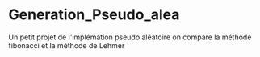 # Generation_Pseudo_alea
Un petit projet de l'implémation pseudo aléatoire on compare la méthode fibonacci 
et la méthode de Lehmer

